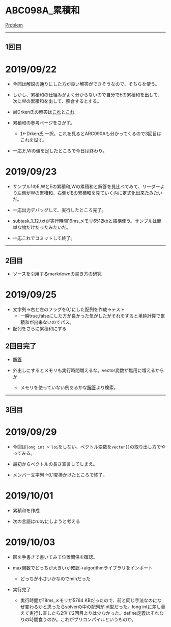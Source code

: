 # ABC098A_累積和

[Problem](https://atcoder.jp/contests/abc098/tasks/arc098_a)

---
## 1回目
# 2019/09/22

* 今回は解説の通りにした方が良い解答ができそうなので、そちらを使う。

* しかし、累積和の仕組みがよく分からないので自分でEの累積和を出して、次にWの累積和を出して、照合するとする。

* 尚Drken氏の解答は[これ](https://atcoder.jp/contests/arc098/submissions/2586417)と[これ](https://atcoder.jp/contests/arc098/submissions/2565352)

* 累積和の参考ページをさがす。
    * [1](https://qiita.com/drken/items/56a6b68edef8fc605821)←Drken氏 一択。これを見るとARC090Aも分かってくるので3回目はこれを試す。

* 一応,E,Wの値を足したところで今日は終わり。

# 2019/09/23

* サンプル1のE,WとEの累積和,Wの累積和と解答を見比べてみて、リーダーより左側がWの累積和、右側がEの累積和を見ていく内に定式化出来たみたいだ。

* 一応出力デバッグして、実行したところ完了。

* subtask_1_12.txtが実行時間19ms,メモリ6512kbと結構使う。サンプルは簡単な物だけだったみたいだ。

* 一応これでコミットして終了。

---
## 2回目

* ソースを引用するmarkdownの書き方の研究

# 2019/09/25

* 文字列→右と左のフラグを0,1にした配列を作成→テスト
    * 一瞬true,falseにした方が良かった気がしたがそれをすると単純計算で累積和が出来ないのでパス。
* 配列をさらに累積和にする

## 2回目完了

* [解答](https://atcoder.jp/contests/abc098/submissions/7703585)

* 外出しにするとメモリも実行時間増えるな。vector変数が無用に増えるからか
    * メモリを使っていない例あるかな[解答](https://atcoder.jp/contests/abc098/submissions?f.Task=arc098_a&f.Language=3003&f.Status=AC&f.User=)より検索。

---
## 3回目

# 2019/09/29

* 今回は`long int > loi`をしない、ベクトル変数を`vecter[]`の取り出し方でやってみる。
* 最初からベクトルの長さ宣言してしまえ。

* メンバー文字列→0,1変換かけたところで終了。

# 2019/10/01

* 累積和を作成

* 次の言語はrubyにしようと考える

# 2019/10/03

* 図を手書きで書いてみて位置関係を確認。

* max関数でどっちが大きいか確認→algorithmライブラリをインポート
    * どっちが小さいかなのでminだった

* 実行完了
    * 実行時間が18ms,メモリが5764 KBだったので、前と同じ手法なのになぜ変わるかと思ったらsolverの中の配列がint型だった。long intに差し替えて実行し直したら2倍で2回目よりは少なかった。define定義はそれなりの時間食うのか。これがプリコンパイルというものか。
    